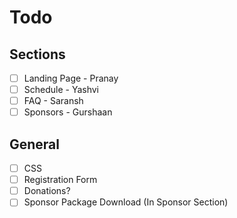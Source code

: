 # Todo
## Sections

- [ ] Landing Page - Pranay
- [ ] Schedule - Yashvi
- [ ] FAQ - Saransh
- [ ] Sponsors - Gurshaan

## General
- [ ] CSS
- [ ] Registration Form
- [ ] Donations?
- [ ] Sponsor Package Download (In Sponsor Section)
